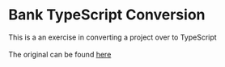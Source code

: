 # Bank TypeScript Conversion 

This is a an exercise in converting a project over to TypeScript<br/><br/>
The original can be found [here](https://github.com/ChrisCooney05/bank_tech_test)<br/><br/>
